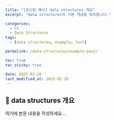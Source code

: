 ```yaml
---
title: "[포스팅 예시] data structures 개요"
excerpt: "data structures의 기본 개념을 정리합니다."

categories:
  - CS
  - Data Structures
tags:
  - [data structures, example, test]

permalink: /data-structures/example-post/

toc: true
toc_sticky: true

date: 2025-02-26
last_modified_at: 2025-02-26
---
```


## 🚀 data structures 개요

여기에 본문 내용을 작성하세요...
